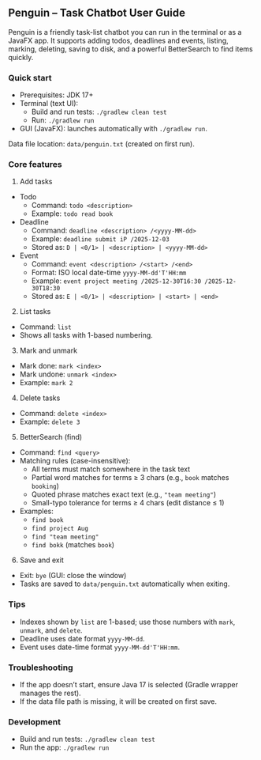 ## Penguin – Task Chatbot User Guide

Penguin is a friendly task-list chatbot you can run in the terminal or as a JavaFX app. It supports adding todos, deadlines and events, listing, marking, deleting, saving to disk, and a powerful BetterSearch to find items quickly.

### Quick start
- Prerequisites: JDK 17+
- Terminal (text UI):
  - Build and run tests: `./gradlew clean test`
  - Run: `./gradlew run`
- GUI (JavaFX): launches automatically with `./gradlew run`.

Data file location: `data/penguin.txt` (created on first run).

### Core features

1) Add tasks
- Todo
  - Command: `todo <description>`
  - Example: `todo read book`
- Deadline
  - Command: `deadline <description> /<yyyy-MM-dd>`
  - Example: `deadline submit iP /2025-12-03`
  - Stored as: `D | <0/1> | <description> | <yyyy-MM-dd>`
- Event
  - Command: `event <description> /<start> /<end>`
  - Format: ISO local date-time `yyyy-MM-dd'T'HH:mm`
  - Example: `event project meeting /2025-12-30T16:30 /2025-12-30T18:30`
  - Stored as: `E | <0/1> | <description> | <start> | <end>`

2) List tasks
- Command: `list`
- Shows all tasks with 1-based numbering.

3) Mark and unmark
- Mark done: `mark <index>`
- Mark undone: `unmark <index>`
- Example: `mark 2`

4) Delete tasks
- Command: `delete <index>`
- Example: `delete 3`

5) BetterSearch (find)
- Command: `find <query>`
- Matching rules (case-insensitive):
  - All terms must match somewhere in the task text
  - Partial word matches for terms ≥ 3 chars (e.g., `book` matches `booking`)
  - Quoted phrase matches exact text (e.g., `"team meeting"`)
  - Small-typo tolerance for terms ≥ 4 chars (edit distance ≤ 1)
- Examples:
  - `find book`
  - `find project Aug`
  - `find "team meeting"`
  - `find bokk` (matches `book`)

6) Save and exit
- Exit: `bye` (GUI: close the window)
- Tasks are saved to `data/penguin.txt` automatically when exiting.

### Tips
- Indexes shown by `list` are 1-based; use those numbers with `mark`, `unmark`, and `delete`.
- Deadline uses date format `yyyy-MM-dd`.
- Event uses date-time format `yyyy-MM-dd'T'HH:mm`.

### Troubleshooting
- If the app doesn’t start, ensure Java 17 is selected (Gradle wrapper manages the rest).
- If the data file path is missing, it will be created on first save.

### Development
- Build and run tests: `./gradlew clean test`
- Run the app: `./gradlew run`

